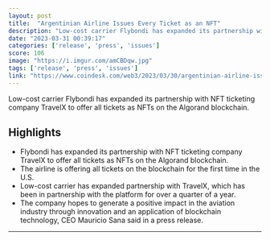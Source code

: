 ```yaml
---
layout: post
title:  "Argentinian Airline Issues Every Ticket as an NFT"
description: "Low-cost carrier Flybondi has expanded its partnership with NFT ticketing company TravelX to offer all tickets as NFTs on the Algorand blockchain."
date: "2023-03-31 00:39:17"
categories: ['release', 'press', 'issues']
score: 106
image: "https://i.imgur.com/amCBDqw.jpg"
tags: ['release', 'press', 'issues']
link: "https://www.coindesk.com/web3/2023/03/30/argentinian-airline-issues-every-ticket-as-an-nft/?utm_medium=referral&amp;utm_source=rss&amp;utm_campaign=headlines"
---
```


Low-cost carrier Flybondi has expanded its partnership with NFT ticketing company TravelX to offer all tickets as NFTs on the Algorand blockchain.

## Highlights

- Flybondi has expanded its partnership with NFT ticketing company TravelX to offer all tickets as NFTs on the Algorand blockchain.
- The airline is offering all tickets on the blockchain for the first time in the U.S.
- Low-cost carrier has expanded partnership with TravelX, which has been in partnership with the platform for over a quarter of a year.
- The company hopes to generate a positive impact in the aviation industry through innovation and an application of blockchain technology, CEO Mauricio Sana said in a press release.

---
